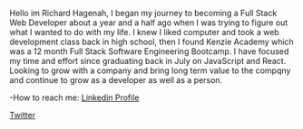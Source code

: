 
Hello im Richard Hagenah, I began my journey to becoming a Full Stack Web Developer about a year and a half ago when I was trying to figure out what I wanted to do with my life. I knew I liked computer and took a web development class back in high school, then I found Kenzie Academy which was a 12 month Full Stack Software Engineering Bootcamp. I have focused my time and effort since graduating back in July on JavaScript and React. Looking to grow with a company and bring long term value to the compqny and continue to grow as a developer as well as a person.




-How to reach me:
[Linkedin Profile](https://www.linkedin.com/in/richardthagenah/)    

[Twitter](https://twitter.com/hagenah_richie)
<!-- [Email](richardthagenah@gmail.com)
 -->

